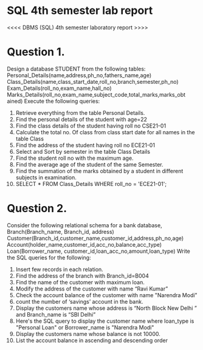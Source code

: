 # SQL 4th semester lab report

<<<< DBMS (SQL) 4th semester laboratory report >>>>


# Question 1.
Design a database STUDENT from the following tables:
Personal_Details(name,address,ph_no,fathers_name,age)
Class_Details(name,class_start_date,roll_no,branch,semester,ph_no)
Exam_Details(roll_no,exam_name,hall_no)
Marks_Details(roll_no,exam_name,subject_code,total_marks,marks_obt ained)
Execute the following queries:
1. Retrieve everything from the table Personal Details.
2. Find the personal details of the student with age=22
3. Find the class details of the student having roll no CSE21-01
4. Calculate the total no. Of class from class start date for all names in the table Class
5. Find the address of the student having roll no ECE21-01
6. Select and Sort by semester in the table Class Details
7. Find the student roll no with the maximum age.
8. Find the average age of the student of the same Semester.
9. Find the summation of the marks obtained by a student in different subjects in examination.
10. SELECT * FROM Class_Details WHERE roll_no = 'ECE21-01';


# Question 2.
Consider the following relational schema for a bank database,
Branch(Branch_name, Branch_id, address)
Customer(Branch_id,customer_name,customer_id,address,ph_no,age)
Account(holder_name,customer_id,acc_no,balance,acc_type) Loan(Borrower_name,
customer_id,loan_acc_no,amount,loan_type)
Write the SQL queries for the following:
1. Insert few records in each relation.
2. Find the address of the branch with Branch_id=B004
3. Find the name of the customer with maximum loan.
4. Modify the address of the customer with name “Ravi Kumar”
5. Check the account balance of the customer with name "Narendra Modi”
6. count the number of ‘savings’ account in the bank.
7. Display the customers name whose address is “North Block New Delhi ” and Branch_name is “SBI Delhi”
8. Here's the SQL query to display the customer name where loan_type is "Personal Loan" or
Borrower_name is "Narendra Modi"
9. Display the customers name whose balance is not 10000.
10. List the account balance in ascending and descending order
